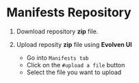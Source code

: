 # Manifests Repository

1) Download repository **zip** file.

2) Upload reposity **zip** file using **Evolven UI**
    * Go into ```Manifests tab```
    * Click on the ```#upload a file``` button
    * Select the file you want to upload
